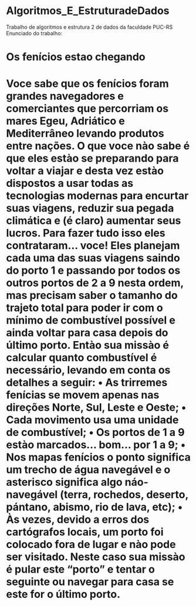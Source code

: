 # Algoritmos_E_EstruturadeDados
Trabalho de algoritmos e estrutura 2 de dados da faculdade PUC-RS
Enunciado do trabalho:
<div>
  <h1> Os fenícios estao chegando <h1/>
    <p> Voce sabe que os fenícios foram grandes navegadores e comerciantes que percorriam os mares Egeu, Adriático e Mediterrâneo levando produtos entre nações. O que voce nào sabe é que eles estào se preparando  para  voltar  a viajar  e desta vez estào dispostos a usar  todas as tecnologias  modernas para encurtar suas viagens, reduzir sua pegada climática e (é claro) aumentar seus lucros.
Para fazer  tudo isso eles contrataram...   voce!  Eles planejam cada  uma das suas viagens saindo do porto 1 e passando por todos os outros portos de 2 a 9 nesta  ordem,  mas precisam  saber  o tamanho do trajeto total para  poder  ir com o mínimo de combustível  possível  e ainda voltar  para casa depois do último porto.  Entào sua missào é calcular quanto combustível  é necessário,  levando em conta os detalhes a seguir:
•	As trirremes fenícias se movem apenas nas direções Norte, Sul, Leste e Oeste;
•	Cada movimento usa uma unidade de combustível;
•	Os portos de 1 a 9 estào marcados...  bom...   por 1 a 9;
•	Nos mapas fenícios o ponto significa um trecho de água navegável e o asterisco significa algo náo-navegável (terra, rochedos, deserto, pántano, abismo, rio de lava, etc);
•	Às vezes, devido  a erros dos cartógrafos  locais,  um  porto foi colocado fora de lugar e  nào pode ser visitado. Neste caso sua missào é pular este “porto”  e tentar o seguinte  ou  navegar para casa se este for o último porto.
<p/>
<div/>
